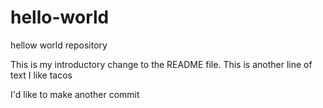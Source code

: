 # hello-world
hellow world repository

This is my introductory change to the README file.
This is another line of text
I like tacos

I'd like to make another commit
